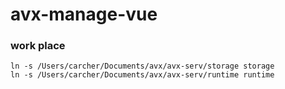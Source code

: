 # avx-manage-vue
 
### work place
```
ln -s /Users/carcher/Documents/avx/avx-serv/storage storage
ln -s /Users/carcher/Documents/avx/avx-serv/runtime runtime
```

